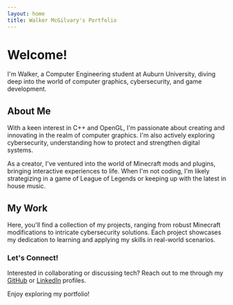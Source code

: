 ```yaml
---
layout: home
title: Walker McGilvary's Portfolio
---
```


# Welcome!

I'm Walker, a Computer Engineering student at Auburn University, diving deep into the world of computer graphics, cybersecurity, and game development.

## About Me

With a keen interest in C++ and OpenGL, I'm passionate about creating and innovating in the realm of computer graphics. I'm also actively exploring cybersecurity, understanding how to protect and strengthen digital systems.

As a creator, I've ventured into the world of Minecraft mods and plugins, bringing interactive experiences to life. When I'm not coding, I'm likely strategizing in a game of League of Legends or keeping up with the latest in house music.

## My Work

Here, you'll find a collection of my projects, ranging from robust Minecraft modifications to intricate cybersecurity solutions. Each project showcases my dedication to learning and applying my skills in real-world scenarios.

### Let's Connect!

Interested in collaborating or discussing tech? Reach out to me through my [GitHub](https://github.com/your-username) or [LinkedIn](https://www.linkedin.com/in/your-linkedin) profiles.

Enjoy exploring my portfolio!

